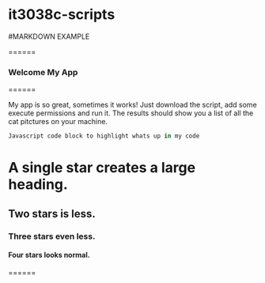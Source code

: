 # it3038c-scripts
#MARKDOWN EXAMPLE

======

### Welcome My App

======

My app is so great, sometimes it works! Just download the script, add some execute permissions and run it. The results should show you a list of all the cat pitctures on your machine.

```javascript
Javascript code block to highlight whats up in my code
```

# A single star creates a large heading.

## Two stars is less.

### Three stars even less.

#### Four stars looks normal.

======
